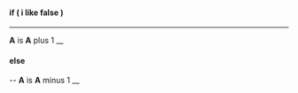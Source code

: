 #### if ( **i** like false ) 
---
**A** is **A** plus 1 
__
#### else 
--
**A** is **A** minus 1
__ 